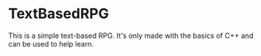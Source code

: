 # TextBasedRPG

This is a simple text-based RPG. It's only made with the basics of C++ and can be used to help learn.
